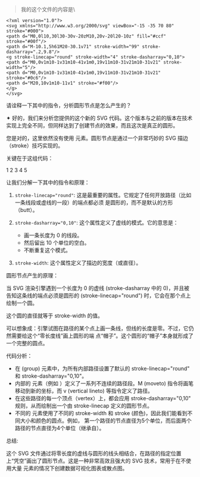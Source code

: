 > 我的这个文件的内容是\
  ```
  <?xml version="1.0"?>
  <svg xmlns="http://www.w3.org/2000/svg" viewBox="-15 -35 70 80" stroke="#000">
  <path d="M0,0l10,30l30-30v-20zM10,20v-20l20-10z" fill="#ccf" stroke="#00f"/>
  <path d="M-10.1,5h61M20-30.1v71" stroke-width="99" stroke-dasharray=".2,9.8"/>
  <g stroke-linecap="round" stroke-width="4" stroke-dasharray="0,10">
  <path d="M0,0v1m10-1v31m10-41v1m0,19v11m10-31v21m10-31v21" stroke-width="5"/>
  <path d="M0,0v1m10-1v31m10-41v1m0,19v11m10-31v21m10-31v21" stroke="#0c6"/>
  <path d="M20,10v1m10-11v1" stroke="#f00"/>
  </g>
  </svg>
  ```
  请诠释一下其中的指令，分析圆形节点是怎么产生的？

✦ 好的，我们来分析您提供的这个新的 SVG
  代码。这个版本与之前的版本在技术实现上完全不同，但同样达到了创建节点的效果，而且这次是真正的圆形。


  您是对的，这里依然没有使用 <circle> 元素。圆形节点是通过一个非常巧妙的 SVG 描边（stroke）技巧实现的。


  关键在于这组代码：


   1 <g stroke-linecap="round" stroke-width="4" stroke-dasharray="0,10">
   2     <path d="..." stroke-width="5"/>
   3     <path d="..." stroke="#0c6"/>
   4     <path d="..." stroke="#f00"/>
   5 </g>



  让我们分解一下其中的指令和原理：


   1. `stroke-linecap="round"`: 这是最重要的属性。它规定了任何开放路径（比如一条线段或虚线的一段）的端点都必须
      是圆形的，而不是默认的方形（butt）。


   2. `stroke-dasharray="0,10"`: 这个属性定义了虚线的模式。它的意思是：
       * 画一条长度为 0 的线段。
       * 然后留出 10 个单位的空白。
       * 不断重复这个模式。

   3. `stroke-width`: 这个属性定义了描边的宽度（或直径）。


  圆形节点产生的原理：


  当 SVG 渲染引擎遇到一个长度为 0 的虚线 (stroke-dasharray 中的 0)，并且被告知这条线的端点必须是圆形的
  (stroke-linecap="round") 时，它会在那个点上绘制一个圆。


  这个圆的直径就等于 stroke-width 的值。


  可以想象成：引擎试图在路径的某个点上画一条线，但线的长度是零。不过，它仍然需要给这个“零长度线”画上圆形的端
  点“帽子”。这个圆形的“帽子”本身就形成了一个完整的圆点。

  代码分析：


   * 在 <g> (group) 元素中，为所有内部路径设置了默认的 stroke-linecap="round" 和 stroke-dasharray="0,10"。
   * 内部的 <path> 元素（例如 <path d="M0,0v1m10-1v31..."/>）定义了一系列不连续的路径段。M (moveto)
     指令将画笔移动到新的坐标，而 v (vertical lineto) 等指令定义了路径。
   * 在这些路径的每一个顶点（vertex）上，都会应用 stroke-dasharray="0,10" 规则，从而绘制出一个由
     stroke-linecap 定义的圆形节点。
   * 不同的 <path> 元素使用了不同的 stroke-width 和 stroke (颜色)，因此我们能看到不同大小和颜色的圆点。例如，
     第一个路径的节点直径为5个单位，而后面两个路径的节点直径为4个单位（继承自<g>）。

  总结:


  这个 SVG
  文件通过将零长度的虚线与圆形的线头相结合，在路径的指定位置上“凭空”画出了圆形节点。这是一种非常高效且强大的
   SVG 技术，常用于在不使用大量 <circle> 元素的情况下创建数据可视化图表或散点图。